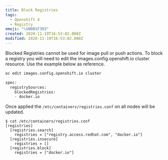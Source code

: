 ```yaml
---
title: Block Registries
tags:
  - Openshift 4
  - Registry
emoji: "\U0001F393"
created: 2020-11-19T16:53:02.000Z
modified: 2020-11-19T16:53:02.000Z
---
```


Blocked Registries cannot be used for image pull or push actions. To block a registry you will need to edit the images.config.openshift.io cluster resource. Use the example below as reference.

```bash
oc edit images.config.openshift.io cluster

spec:
  registrySources:
    blockedRegistries:
    - docker.io
```
Once applied the `/etc/containers/registries.conf` on all nodes will be updated.

```
$ cat /etc/containers/registries.conf
[registries]
  [registries.search]
    registries = ["registry.access.redhat.com", "docker.io"]
  [registries.insecure]
    registries = []
  [registries.block]
    registries = ["docker.io"]
```
